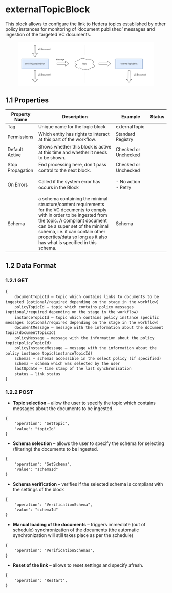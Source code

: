 # externalTopicBlock

This block allows to configure the link to Hedera topics established by other policy instances for monitoring of ‘document published’ messages and ingestion of the targeted VC documents.

<figure><img src="../../../../.gitbook/assets/image.png" alt=""><figcaption></figcaption></figure>

## 1.1 Properties

| Property Name    | Description                                                                                                                                                                                                                                                                                                  | Example                        | Status |
| ---------------- | ------------------------------------------------------------------------------------------------------------------------------------------------------------------------------------------------------------------------------------------------------------------------------------------------------------ | ------------------------------ | ------ |
| Tag              | Unique name for the logic block.                                                                                                                                                                                                                                                                             | externalTopic                  |        |
| Permissions      | Which entity has rights to interact at this part of the workflow.                                                                                                                                                                                                                                            | Standard Registry              |        |
| Default Active   | Shows whether this block is active at this time and whether it needs to be shown.                                                                                                                                                                                                                            | Checked or Unchecked           |        |
| Stop Propagation | End processing here, don't pass control to the next block.                                                                                                                                                                                                                                                   | Checked or Unchecked           |        |
| On Errors        | Called if the system error has occurs in the Block                                                                                                                                                                                                                                                           | <p>- No action<br> - Retry</p> |        |
| Schema           | a schema containing the minimal structure/content requirements for the VC documents to comply with in order to be ingested from the topic. A compliant document can be a super set of the minimal schema, i.e. it can contain other properties/data so long as it also has what is specified in this schema. | Schema                         |        |

## 1.2 Data Format

### 1.2.1 GET

```
{
    documentTopicId – topic which contains links to documents to be ingested (optional/required depending on the stage in the workflow)
    policyTopicId – topic which contains policy messages (optional/required depending on the stage in the workflow)
    instanceTopicId – topic which contains policy instance specific messages (optional/required depending on the stage in the workflow)
    documentMessage – message with the information about the document topic(documentTopicId)
    policyMessage – message with the information about the policy topic(policyTopicId)
    policyInstanceMessage – message with the information about the policy instance topic(instanceTopicId)
    schemas – schemas accessible in the select policy (if specified)
    schema – schema which was selected by the user
    lastUpdate – time stamp of the last synchronisation
    status – link status
}

```

### 1.2.2 POST

* **Topic selection** – allow the user to specify the topic which contains messages about the documents to be ingested.

```
{
    "operation": "SetTopic",
    "value": "topicId"
}
```

* **Schema selection** – allows the user to specify the schema for selecting (filtering) the documents to be ingested.

```
{
    "operation": "SetSchema",
    "value": "schemaId"
}
```

* **Schema verification** – verifies if the selected schema is compliant with the settings of the block

```
{
    "operation": "VerificationSchema",
    "value": "schemaId"
}
```

* **Manual loading of the documents** – triggers immediate (out of schedule) synchronization of the documents (the automatic synchronization will still takes place as per the schedule)

```
{
    "operation": "VerificationSchemas",
}
```

* **Reset of the link** – allows to reset settings and specify afresh.

```
{
    "operation": "Restart",
}
```
